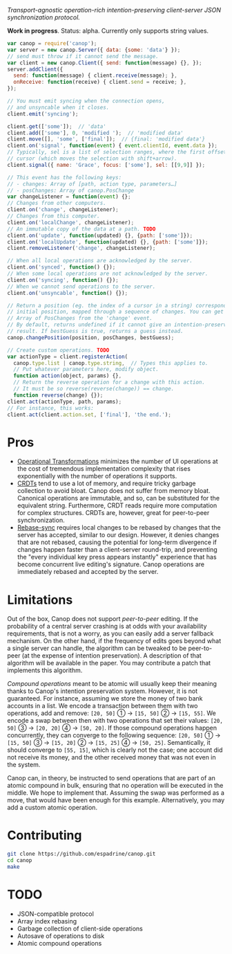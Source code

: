 *Transport-agnostic operation-rich intention-preserving client-server
JSON synchronization protocol.*

**Work in progress**. Status: alpha.
Currently only supports string values.

```js
var canop = require('canop');
var server = new canop.Server({ data: {some: 'data'} });
// send must throw if it cannot send the message.
var client = new canop.Client({ send: function(message) {}, });
server.addClient({
  send: function(message) { client.receive(message); },
  onReceive: function(receive) { client.send = receive; },
});

// You must emit syncing when the connection opens,
// and unsyncable when it closes.
client.emit('syncing');

client.get(['some']);  // 'data'
client.add(['some'], 0, 'modified ');  // 'modified data'
client.move([], 'some', ['final']);  // {final: 'modified data'}
client.on('signal', function(event) { event.clientId, event.data });
// Typically, sel is a list of selection ranges, where the first offset is the
// cursor (which moves the selection with shift+arrow).
client.signal({ name: 'Grace', focus: ['some'], sel: [[9,9]] });

// This event has the following keys:
// - changes: Array of [path, action type, parameters…]
// - posChanges: Array of canop.PosChange
var changeListener = function(event) {};
// Changes from other computers.
client.on('change', changeListener);
// Changes from this computer.
client.on('localChange', changeListener);
// An immutable copy of the data at a path. TODO
client.on('update', function(updated) {}, {path: ['some']});
client.on('localUpdate', function(updated) {}, {path: ['some']});
client.removeListener('change', changeListener);

// When all local operations are acknowledged by the server.
client.on('synced', function() {});
// When some local operations are not acknowledged by the server.
client.on('syncing', function() {});
// When we cannot send operations to the server.
client.on('unsyncable', function() {});

// Return a position (eg. the index of a cursor in a string) corresponding to an
// initial position, mapped through a sequence of changes. You can get an
// Array of PosChanges from the 'change' event.
// By default, returns undefined if it cannot give an intention-preserving
// result. If bestGuess is true, returns a guess instead.
canop.changePosition(position, posChanges, bestGuess);

// Create custom operations. TODO
var actionType = client.registerAction(
  canop.type.list | canop.type.string,  // Types this applies to.
  // Put whatever parameters here, modify object.
  function action(object, params) {},
  // Return the reverse operation for a change with this action.
  // It must be so reverse(reverse(change)) == change.
  function reverse(change) {});
client.act(actionType, path, params);
// For instance, this works:
client.act(client.action.set, ['final'], 'the end.');
```

# Pros

- [Operational Transformations][] minimizes the number of UI operations at the
  cost of tremendous implementation complexity that rises exponentially with the
  number of operations it supports.
- [CRDTs][] tend to use a lot of memory, and require tricky garbage collection
  to avoid bloat. Canop does not suffer from memory bloat. Canonical operations
  are immutable, and so, can be substituted for the equivalent string.
  Furthermore, CRDT reads require more computation for complex structures. CRDTs
  are, however, great for peer-to-peer synchronization.
- [Rebase-sync][] requires local changes to be rebased by changes that the
  server has accepted, similar to our design. However, it denies changes that
  are not rebased, causing the potential for long-term divergence if changes
  happen faster than a client-server round-trip, and preventing the "every
  individual key press appears instantly" experience that has become concurrent
  live editing's signature. Canop operations are immediately rebased and
  accepted by the server.

[Operational Transformations]: http://lively-kernel.org/repository/webwerkstatt/projects/Collaboration/paper/Jupiter.pdf
[CRDTs]: http://arxiv.org/pdf/0907.0929.pdf
[Rebase-sync]: http://marijnhaverbeke.nl/blog/collaborative-editing.html

# Limitations

Out of the box, Canop does not support *peer-to-peer* editing. If the
probability of a central server crashing is at odds with your availability
requirements, that is not a worry, as you can easily add a server fallback
mechanism. On the other hand, if the frequency of edits goes beyond what a
single server can handle, the algorithm can be tweaked to be peer-to-peer (at
the expense of intention preservation). A description of that algorithm will be
available in the paper. You may contribute a patch that implements this
algorithm.

*Compound operations* meant to be atomic will usually keep their meaning thanks
to Canop's intention preservation system. However, it is not guaranteed. For
instance, assuming we store the money of two bank accounts in a list. We encode
a transaction between them with two operations, add and remove: `[20, 50]` ① →
`[15, 50]` ② → `[15, 55]`. We encode a swap between then with two operations
that set their values: `[20, 50]` ③ → `[20, 20]` ④ → `[50, 20]`. If those
compound operations happen concurrently, they can converge to the following
sequence: `[20, 50]` ① → `[15, 50]` ③ → `[15, 20]` ② → `[15, 25]` ④ → `[50,
25]`. Semantically, it should converge to `[55, 15]`, which is clearly not the
case; one account did not receive its money, and the other received money that
was not even in the system.

Canop can, in theory, be instructed to send operations that are part of an
atomic compound in bulk, ensuring that no operation will be executed in the
middle. We hope to implement that. Assuming the swap was performed as a move,
that would have been enough for this example. Alternatively, you may add a
custom atomic operation.

# Contributing

```bash
git clone https://github.com/espadrine/canop.git
cd canop
make
```

# TODO

- JSON-compatible protocol
- Array index rebasing
- Garbage collection of client-side operations
- Autosave of operations to disk
- Atomic compound operations
